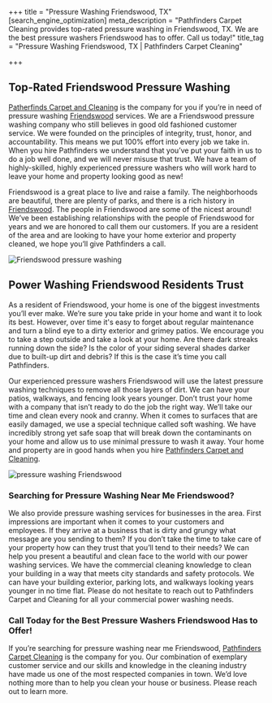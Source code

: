 +++
title = "Pressure Washing Friendswood, TX"
[search_engine_optimization]
meta_description = "Pathfinders Carpet Cleaning provides top-rated pressure washing in Friendswood, TX. We are the best pressure washers Friendswood has to offer. Call us today!"
title_tag = "Pressure Washing Friendswood, TX | Pathfinders Carpet Cleaning"

+++
## Top-Rated Friendswood Pressure Washing
[Patherfinds Carpet and Cleaning](https://www.pathfinderscarpetcleaning.com/ "Pressure Washing") is the company for you if you’re in need of pressure washing [Friendswood](https://www.ci.friendswood.tx.us/ "Pressure Washers in Friendswood") services. We are a Friendswood pressure washing company who still believes in good old fashioned customer service. We were founded on the principles of integrity, trust, honor, and accountability. This means we put 100% effort into every job we take in. When you hire Pathfinders we understand that you’ve put your faith in us to do a job well done, and we will never misuse that trust. We have a team of highly-skilled, highly experienced pressure washers who will work hard to leave your home and property looking good as new!

Friendswood is a great place to live and raise a family. The neighborhoods are beautiful, there are plenty of parks, and there is a rich history in [Friendswood](https://www.niche.com/places-to-live/friendswood-galveston-tx/ "Friendswood Pressure Washing"). The people in Friendswood are some of the nicest around! We’ve been establishing relationships with the people of Friendswood for years and we are honored to call them our customers. If you are a resident of the area and are looking to have your home exterior and property cleaned, we hope you’ll give Pathfinders a call.

![Friendswood pressure washing](/uploads/friendswood-pressure-washing.jpg "Friendswood Pressure Washing")

## Power Washing Friendswood Residents Trust

As a resident of Friendswood, your home is one of the biggest investments you’ll ever make. We’re sure you take pride in your home and want it to look its best. However, over time it's easy to forget about regular maintenance and turn a blind eye to a dirty exterior and grimey patios. We encourage you to take a step outside and take a look at your home. Are there dark streaks running down the side? Is the color of your siding several shades darker due to built-up dirt and debris? If this is the case it’s time you call Pathfinders.

Our experienced pressure washers Friendswood will use the latest pressure washing techniques to remove all those layers of dirt. We can have your patios, walkways, and fencing look years younger. Don’t trust your home with a company that isn’t ready to do the job the right way. We’ll take our time and clean every nook and cranny. When it comes to surfaces that are easily damaged, we use a special technique called soft washing. We have incredibly strong yet safe soap that will break down the contaminants on your home and allow us to use minimal pressure to wash it away. Your home and property are in good hands when you hire [Pathfinders Carpet and Cleaning](https://www.pathfinderscarpetcleaning.com/about "About Us").

![pressure washing Friendswood](/uploads/pressure-washing-friendswood.jpg "Pressure Washing Friendswood")

### Searching for Pressure Washing Near Me Friendswood?

We also provide pressure washing services for businesses in the area. First impressions are important when it comes to your customers and employees. If they arrive at a business that is dirty and grungy what message are you sending to them? If you don’t take the time to take care of your property how can they trust that you’ll tend to their needs? We can help you present a beautiful and clean face to the world with our power washing services. We have the commercial cleaning knowledge to clean your building in a way that meets city standards and safety protocols. We can have your building exterior, parking lots, and walkways looking years younger in no time flat. Please do not hesitate to reach out to Pathfinders Carpet and Cleaning for all your commercial power washing needs.

### Call Today for the Best Pressure Washers Friendswood Has to Offer!

If you’re searching for pressure washing near me Friendswood, [Pathfinders Carpet Cleaning](https://www.pathfinderscarpetcleaning.com/contact "Contact Us") is the company for you. Our combination of exemplary customer service and our skills and knowledge in the cleaning industry have made us one of the most respected companies in town. We’d love nothing more than to help you clean your house or business. Please reach out to learn more.